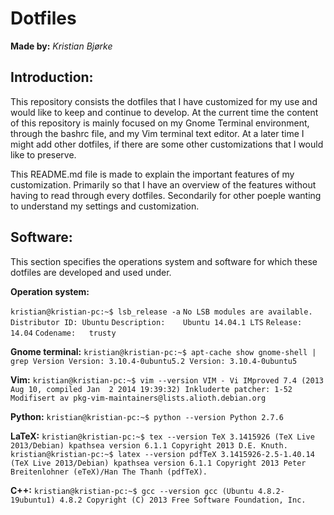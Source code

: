 # Dotfiles

**Made by:** *Kristian Bjørke*

## Introduction:

This repository consists the dotfiles that I have customized for my use and 
would like to keep and continue to develop. At the current time the content 
of this repository is mainly focused on my Gnome Terminal environment, 
through the bashrc file, and my Vim terminal text editor. At a later time
I might add other dotfiles, if there are some other customizations that I
would like to preserve.

This README.md file is made to explain the important features of my 
customization. Primarily so that I have an overview of the features without 
having to read through every dotfiles. Secondarily for other poeple wanting 
to understand my settings and customization.

## Software:

This section specifies the operations system and software for which these 
dotfiles are developed and used under.

**Operation system:**

`kristian@kristian-pc:~$ lsb_release -a`
`No LSB modules are available.`
`Distributor ID: Ubuntu`
`Description:    Ubuntu 14.04.1 LTS`
`Release:    14.04`
`Codename:   trusty`

**Gnome terminal:**
`kristian@kristian-pc:~$ apt-cache show gnome-shell | grep Version
Version: 3.10.4-0ubuntu5.2
Version: 3.10.4-0ubuntu5`

**Vim:**
`kristian@kristian-pc:~$ vim --version
VIM - Vi IMproved 7.4 (2013 Aug 10, compiled Jan  2 2014 19:39:32)
Inkluderte patcher: 1-52
Modifisert av pkg-vim-maintainers@lists.alioth.debian.org`

**Python:**
`kristian@kristian-pc:~$ python --version
Python 2.7.6`

**LaTeX:**
`kristian@kristian-pc:~$ tex --version
TeX 3.1415926 (TeX Live 2013/Debian)
kpathsea version 6.1.1
Copyright 2013 D.E. Knuth.
kristian@kristian-pc:~$ latex --version
pdfTeX 3.1415926-2.5-1.40.14 (TeX Live 2013/Debian)
kpathsea version 6.1.1
Copyright 2013 Peter Breitenlohner (eTeX)/Han The Thanh (pdfTeX).`

**C++:**
`kristian@kristian-pc:~$ gcc --version
gcc (Ubuntu 4.8.2-19ubuntu1) 4.8.2
Copyright (C) 2013 Free Software Foundation, Inc.`
